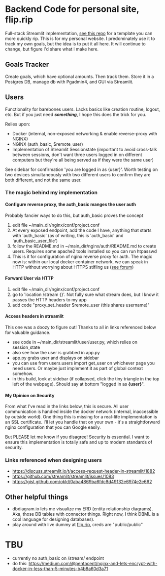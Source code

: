 # Backend Code for personal site, flip.rip

Full-stack Streamlit implementation, [see this repo](https://github.com/sapped/Authenticated-Full-Stack-Streamlit) for a template you can more quickly rip. This is for my personal website. I predominately use it to track my own goals, but the idea is to put it all here. It will continue to change, but figure I'd share what I make here.

## Goals Tracker
Create goals, which have optional amounts. Then track them. Store it in a Postgres DB, manage db with Pgadmin4, and GUI via Streamlit.

## Users
Functionality for barebones users. Lacks basics like creation routine, logout, etc. But if you just need ***something***, I hope this does the trick for you.

Relies upon:
- Docker (internal, non-exposed networking & enable reverse-proxy with NGINX)
- NGINX (auth_basic, $remote_user)
- Implementation of Streamlit Sessionstate (important to avoid cross-talk between sessions, don't want three users logged in on different computers but they're all being served as if they were the same user)

See sidebar for confirmation 'you are logged in as {user}'. Worth testing on two devices simultaneously with two different users to confirm they are both different, and not the same user.

### The magic behind my implementation

#### Configure reverse proxy, the auth_basic manges the user auth
Probably fancier ways to do this, but auth_basic proves the concept

1. edit file ~/main_dir/nginx/conf/project.conf
2. At every exposed endpoint, add the code I have, anything that starts with 'auth_basic' (as of writing, this is 'auth_basic' and 'auth_basic_user_file')
3. follow the README.md in ~/main_dir/nginx/auth/README.md to create users. Requires some apache2 tools installed so you can run htpasswd
4. This is it for configuration of nginx reverse proxy for auth. The magic now is: within our local docker container network, we can speak in HTTP without worrying about HTTPS stifling us ([see forum](https://discuss.streamlit.io/t/user-authentication/612/5?u=eddie))

#### Forward User via HTTP
1. edit file ~/main_dir/nginx/conf/project.conf
2. go to 'location /stream {}'. Not fully sure what stream does, but I know it passes the HTTP headers to my app
3. add code "proxy_set_header $remote_user (this shares username)"

#### Access headers in streamlit
This one was a doozy to figure out! Thanks to all in links referenced below for valuable guidance.
- see code in ~/main_dir/streamlit/user/user.py, which relies on session_state
- also see how the user is grabbed in app.py
- app.py grabs user and displays on sidebar
- you can use from users.users import get_user on whichever page you need users. Or maybe just implement it as part of global context somehow.
- in this build, look at sidebar (if collapsed, click the tiny triangle in the top left of the webpage). Should say at bottom "logged in as **{user}**".

#### My Opinion on Security
From what I've read in the links below, this is secure. All user communication is handled inside the docker network (internal, inaccessible by outside world). One thing this is missing for a real-life implementation is an SSL certificate. I'll let you handle that on your own - it's a straightforward nginx configuration that you can Google easily.

But PLEASE let me know if you disagree! Security is essential. I want to ensure this implementation is totally safe and up to modern standards of security.

### Links referenced when designing users
- https://discuss.streamlit.io/t/access-request-header-in-streamlit/1882
- https://github.com/streamlit/streamlit/issues/1083
- https://gist.github.com/okld/0aba4869ba6fdc8d49132e6974e2e662

## Other helpful things
- dbdiagram.io lets me visualize my ERD (entity relationship diagrams). Aka, those DB tables with connector things. Right now, I think DBML is a cool language for designing databases).
- play around with live dummy at [flip.rip](http://www.flip.rip), creds are "public/public"

# TBU
- currently no auth_basic on /stream/ endpoint
- do this: https://medium.com/@pentacent/nginx-and-lets-encrypt-with-docker-in-less-than-5-minutes-b4b8a60d3a71